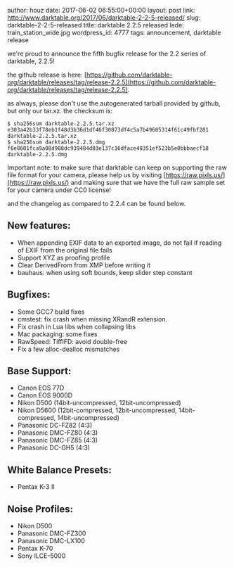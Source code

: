 author: houz
date: 2017-06-02 06:55:00+00:00
layout: post
link: http://www.darktable.org/2017/06/darktable-2-2-5-released/
slug: darktable-2-2-5-released
title: darktable 2.2.5 released
lede: train_station_wide.jpg
wordpress_id: 4777
tags: announcement, darktable release

we're proud to announce the fifth bugfix release for the 2.2 series of darktable, 2.2.5!

the github release is here: [https://github.com/darktable-org/darktable/releases/tag/release-2.2.5](https://github.com/darktable-org/darktable/releases/tag/release-2.2.5).

as always, please don't use the autogenerated tarball provided by github, but only our tar.xz. the checksum is:

    $ sha256sum darktable-2.2.5.tar.xz
    e303a42b33f78eb1f48d3b36d1df46f30873df4c5a7b49605314f61c49fbf281  darktable-2.2.5.tar.xz
    $ sha256sum darktable-2.2.5.dmg
    f6e8601fca9a08d988dc939484d03e137c16dface48351ef523b5e0bbbaecf18  darktable-2.2.5.dmg

Important note: to make sure that darktable can keep on supporting the raw file format for your camera, please help us by visiting [https://raw.pixls.us/](https://raw.pixls.us/) and making sure that we have the full raw sample set for your camera under CC0 license!

and the changelog as compared to 2.2.4 can be found below.

## New features:

* When appending EXIF data to an exported image, do not fail if reading of EXIF from the original file fails
* Support XYZ as proofing profile
* Clear DerivedFrom from XMP before writing it
* bauhaus: when using soft bounds, keep slider step constant

## Bugfixes:

* Some GCC7 build fixes
* cmstest: fix crash when missing XRandR extension.
* Fix crash in Lua libs when collapsing libs
* Mac packaging: some fixes
* RawSpeed: TiffIFD: avoid double-free
* Fix a few alloc-dealloc mismatches

## Base Support:

* Canon EOS 77D
* Canon EOS 9000D
* Nikon D500 (14bit-uncompressed, 12bit-uncompressed)
* Nikon D5600 (12bit-compressed, 12bit-uncompressed, 14bit-compressed, 14bit-uncompressed)
* Panasonic DC-FZ82 (4:3)
* Panasonic DMC-FZ80 (4:3)
* Panasonic DMC-FZ85 (4:3)
* Panasonic DC-GH5 (4:3)

## White Balance Presets:

* Pentax K-3 II

## Noise Profiles:

* Nikon D500
* Panasonic DMC-FZ300
* Panasonic DMC-LX100
* Pentax K-70
* Sony ILCE-5000

